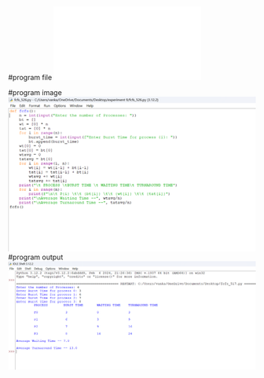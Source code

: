 #program file
![program file](fcfs_526.py)

#program image
![program image](fcfs_program.png)
#program output
![program output](fcfs_output.png.png)




